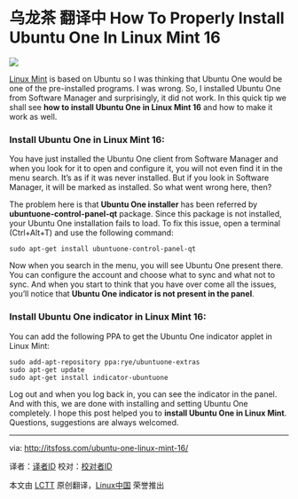 乌龙茶 翻译中
How To Properly Install Ubuntu One In Linux Mint 16
================================================================================
![](http://itsfoss.com/wp-content/uploads/2014/01/Ubuntu-One-Linux-Mint.jpg)

[Linux Mint][1] is based on Ubuntu so I was thinking that Ubuntu One would be one of the pre-installed programs. I was wrong. So, I installed Ubuntu One from Software Manager and surprisingly, it did not work. In this quick tip we shall see **how to install Ubuntu One in Linux Mint 16** and how to make it work as well.

### Install Ubuntu One in Linux Mint 16: ###

You have just installed the Ubuntu One client from Software Manager and when you look for it to open and configure it, you will not even find it in the menu search. It’s as if it was never installed. But if you look in Software Manager, it will be marked as installed. So what went wrong here, then?

The problem here is that **Ubuntu One installer** has been referred by **ubuntuone-control-panel-qt** package. Since this package is not installed, your Ubuntu One installation fails to load. To fix this issue, open a terminal (Ctrl+Alt+T) and use the following command:

    sudo apt-get install ubuntuone-control-panel-qt

Now when you search in the menu, you will see Ubuntu One present there. You can configure the account and choose what to sync and what not to sync. And when you start to think that you have over come all the issues, you’ll notice that **Ubuntu One indicator is not present in the panel**.

### Install Ubuntu One indicator in Linux Mint 16: ###

You can add the following PPA to get the Ubuntu One indicator applet in Linux Mint:

    sudo add-apt-repository ppa:rye/ubuntuone-extras
    sudo apt-get update 
    sudo apt-get install indicator-ubuntuone

Log out and when you log back in, you can see the indicator in the panel. And with this, we are done with installing and setting Ubuntu One completely. I hope this post helped you to **install Ubuntu One in Linux Mint**. Questions, suggestions are always welcomed.

--------------------------------------------------------------------------------

via: http://itsfoss.com/ubuntu-one-linux-mint-16/

译者：[译者ID](https://github.com/译者ID) 校对：[校对者ID](https://github.com/校对者ID)

本文由 [LCTT](https://github.com/LCTT/TranslateProject) 原创翻译，[Linux中国](http://linux.cn/) 荣誉推出

[1]:http://www.linuxmint.com/
